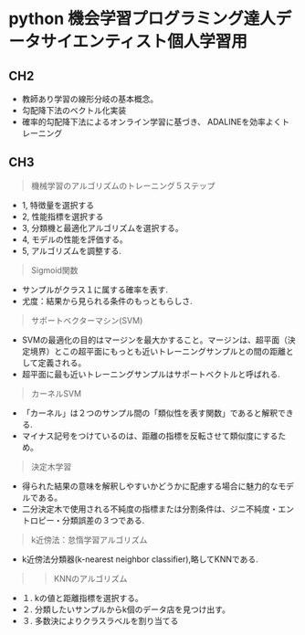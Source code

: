 # python 機会学習プログラミング達人データサイエンティスト個人学習用

## CH2
- 教師あり学習の線形分岐の基本概念。
- 勾配降下法のベクトル化実装
- 確率的勾配降下法によるオンライン学習に基づき、 ADALINEを効率よくトレーニング

## CH3
> 機械学習のアルゴリズムのトレーニング５ステップ
- 1, 特徴量を選択する
- 2, 性能指標を選択する
- 3, 分類機と最適化アルゴリズムを選択する。
- 4, モデルの性能を評価する。
- 5, アルゴリズムを調整する.

> Sigmoid関数
- サンプルがクラス１に属する確率を表す.
- 尤度：結果から見られる条件のもっともらしさ.

> サポートベクターマシン(SVM)
- SVMの最適化の目的はマージンを最大かすること。マージンは、超平面（決定境界）とこの超平面にもっとも近いトレーニングサンプルとの間の距離として定義される。
- 超平面に最も近いトレーニングサンプルはサポートベクトルと呼ばれる.
> カーネルSVM
- 「カーネル」は２つのサンプル間の「類似性を表す関数」であると解釈できる.
- マイナス記号をつけているのは、距離の指標を反転させて類似度にするため。
> 決定木学習
- 得られた結果の意味を解釈しやすいかどうかに配慮する場合に魅力的なモデルである。
- 二分決定木で使用される不純度の指標または分割条件は、ジニ不純度・エントロピー・分類誤差の３つである.
> k近傍法：怠惰学習アルゴリズム
- k近傍法分類器(k-nearest neighbor classifier),略してKNNである.
>> KNNのアルゴリズム
- １. kの値と距離指標を選択する。
- ２. 分類したいサンプルからk個のデータ店を見つけ出す。
- ３. 多数決によりクラスラベルを割り当てる



















